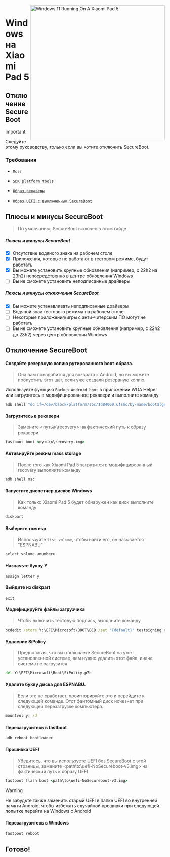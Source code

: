 <img align="right" src="https://raw.githubusercontent.com/erdilS/Port-Windows-11-Xiaomi-Pad-5/main/nabu.png" width="425" alt="Windows 11 Running On A Xiaomi Pad 5">

# Windows на Xiaomi Pad 5

## Отключение SecureBoot 
> [!Important]
> Следуйте этому руководству, только если вы хотите отключить SecureBoot.

### Требования
- ```Мозг```

- [```SDK platform tools```](https://developer.android.com/studio/releases/platform-tools)

- [```Образ рекавери```](https://github.com/erdilS/Port-Windows-11-Xiaomi-Pad-5/releases/download/1.0/recovery.img)

- [```Образ UEFI с выключенным SecureBoot```](https://github.com/erdilS/Port-Windows-11-Xiaomi-Pad-5/releases/download/1.0/XXXnabu-NoSecureboot-v4.img)

## Плюсы и минусы SecureBoot
> По умолчанию, SecureBoot включен в этом гайде

##### Плюсы и минусы SecureBoot
- [x] Отсутствие водяного знака на рабочем столе
- [x] Приложения, которые не работают в тестовом режиме, будут работать
- [x] Вы можете установить крупные обновления (например, с 22h2 на 23h2) непосредственно в центре обновления Windows
- [ ] Вы не сможете установить неподписанные драйверы

##### Плюсы и минусы отключения SecureBoot
- [x] Вы можете устанавливать неподписанные драйверы
- [ ] Водяной знак тестового режима на рабочем столе
- [ ] Некоторые приложения/игры с анти-читерским ПО могут не работать
- [ ] Вы не сможете установить крупные обновления (например, с 22h2 до 23h2) через центр обновления Windows

## Отключение SecureBoot

#### Создайте резервную копию рутированного boot-образа.
> Она вам понадобится для возврата к Android, но вы можете пропустить этот шаг, если уже создали резервную копию.

Используйте функцию `Backup Android boot` в приложении WOA Helper или загрузитесь в модифицированное рекавери и выполните команду
```cmd
adb shell "dd if=/dev/block/platform/soc/1d84000.ufshc/by-name/boot$(getprop ro.boot.slot_suffix) of=/tmp/rooted_boot.img" && adb pull /tmp/rooted_boot.img
```

#### Загрузитесь в рекавери
> Замените <путь\к\recovery> на фактический путь к образу рекавери
```cmd
fastboot boot <путь\к\recovery.img>
```

#### Активируйте режим mass storage
> После того как Xiaomi Pad 5 загрузится в модифицированный recovery выполните команду
```cmd
adb shell msc
```

#### Запустите диспетчер дисков Windows
> Как только Xiaomi Pad 5 будет обнаружен как диск выполните команду
```cmd
diskpart
```

#### Выберите том esp
> Используйте `list volume`, чтобы найти его, он называется "ESPNABU"
```diskpart
select volume <number>
```

#### Назначьте букву Y
```diskpart
assign letter y
```

#### Выйдите из diskpart
```diskpart
exit
```

#### Модифицируйте файлы загрузчика
> Чтобы включить тестовую подпись, выполните команду
```cmd
bcdedit /store Y:\EFI\Microsoft\BOOT\BCD /set "{default}" testsigning on
```

#### Удаление SiPolicy
> Предполагая, что вы отключаете SecureBoot на уже установленной системе, вам нужно удалить этот файл, иначе система не загрузится
```cmd
del Y:\EFI\Microsoft\Boot\SiPolicy.p7b
```

#### Удалите букву диска для ESPNABU.
> Если это не сработает, проигнорируйте это и перейдите к следующей команде. Этот фантомный диск исчезнет при следующей перезагрузке компьютера.
```cmd
mountvol y: /d
```

#### Перезагрузитесь в fastboot
```cmd
adb reboot bootloader
```

#### Прошивка UEFI
> Убедитесь, что вы используете UEFI без SecureBoot с этой страницы, замените <path\to\uefi-NoSecureboot-v3.img> на фактический путь к образу UEFI
```cmd
fastboot flash boot <path\to\uefi-NoSecureboot-v3.img>
```

> [!WARNING]
> Не забудьте также заменить старый UEFI в папке UEFI во внутренней памяти Android, чтобы избежать случайной прошивки при следующей попытке перейти на Windows с Android

#### Перезагрузитесь в Windows
```cmd
fastboot reboot
```

## Готово!
